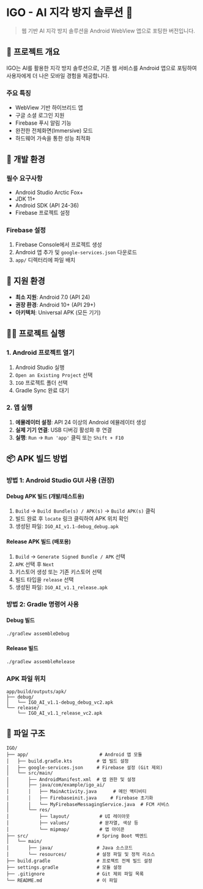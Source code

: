 # IGO - AI 지각 방지 솔루션 📱

> 웹 기반 AI 지각 방지 솔루션을 Android WebView 앱으로 포팅한 버전입니다.


## 🚀 프로젝트 개요

IGO는 AI를 활용한 지각 방지 솔루션으로, 기존 웹 서비스를 Android 앱으로 포팅하여 사용자에게 더 나은 모바일 경험을 제공합니다.

### 주요 특징
- WebView 기반 하이브리드 앱
- 구글 소셜 로그인 지원
- Firebase 푸시 알림 기능
- 완전한 전체화면(Immersive) 모드
- 하드웨어 가속을 통한 성능 최적화

## 🔧 개발 환경

### 필수 요구사항
- Android Studio Arctic Fox+
- JDK 11+
- Android SDK (API 24-36)
- Firebase 프로젝트 설정

### Firebase 설정
1. Firebase Console에서 프로젝트 생성
2. Android 앱 추가 및 `google-services.json` 다운로드
3. `app/` 디렉터리에 파일 배치

## 📱 지원 환경
- **최소 지원**: Android 7.0 (API 24)
- **권장 환경**: Android 10+ (API 29+)
- **아키텍처**: Universal APK (모든 기기)

## 🏃‍♂️ 프로젝트 실행

### 1. Android 프로젝트 열기
1. Android Studio 실행
2. `Open an Existing Project` 선택
3. `IGO` 프로젝트 폴더 선택
4. Gradle Sync 완료 대기

### 2. 앱 실행
1. **에뮬레이터 설정**: API 24 이상의 Android 에뮬레이터 생성
2. **실제 기기 연결**: USB 디버깅 활성화 후 연결
3. **실행**: `Run` → `Run 'app'` 클릭 또는 `Shift + F10`

## 📦 APK 빌드 방법

### 방법 1: Android Studio GUI 사용 (권장)

#### Debug APK 빌드 (개발/테스트용)
1. `Build` → `Build Bundle(s) / APK(s)` → `Build APK(s)` 클릭
2. 빌드 완료 후 `locate` 링크 클릭하여 APK 위치 확인
3. 생성된 파일: `IGO_AI_v1.1-debug_debug.apk`

#### Release APK 빌드 (배포용)
1. `Build` → `Generate Signed Bundle / APK` 선택
2. `APK` 선택 후 `Next`
3. 키스토어 생성 또는 기존 키스토어 선택
4. 빌드 타입을 `release` 선택
5. 생성된 파일: `IGO_AI_v1.1_release.apk`

### 방법 2: Gradle 명령어 사용

#### Debug 빌드
```bash
./gradlew assembleDebug
```

#### Release 빌드
```bash
./gradlew assembleRelease
```

### APK 파일 위치
```
app/build/outputs/apk/
├── debug/
│   └── IGO_AI_v1.1-debug_debug_vc2.apk
└── release/
    └── IGO_AI_v1.1_release_vc2.apk
```


## 📁 파일 구조

```
IGO/
├── app/                          # Android 앱 모듈
│   ├── build.gradle.kts         # 앱 빌드 설정
│   ├── google-services.json     # Firebase 설정 (Git 제외)
│   └── src/main/
│       ├── AndroidManifest.xml  # 앱 권한 및 설정
│       ├── java/com/example/igo_ai/
│       │   ├── MainActivity.java      # 메인 액티비티
│       │   ├── Firebaseinit.java     # Firebase 초기화
│       │   └── MyFirebaseMessagingService.java  # FCM 서비스
│       └── res/
│           ├── layout/           # UI 레이아웃
│           ├── values/           # 문자열, 색상 등
│           └── mipmap/           # 앱 아이콘
├── src/                         # Spring Boot 백엔드
│   └── main/
│       ├── java/                # Java 소스코드
│       └── resources/           # 설정 파일 및 정적 리소스
├── build.gradle                 # 프로젝트 전체 빌드 설정
├── settings.gradle              # 모듈 설정
├── .gitignore                   # Git 제외 파일 목록
└── README.md                    # 이 파일
```

